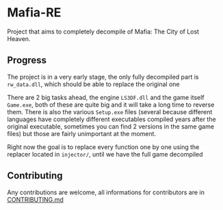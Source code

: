 # Mafia-RE

Project that aims to completely decompile of Mafia: The City of Lost Heaven.

## Progress

The project is in a very early stage, the only fully decompiled part is `rw_data.dll`, which should be able to replace the original one

There are 2 big tasks ahead, the engine `LS3DF.dll` and the game itself `Game.exe`, both of these are quite big and it will take a long time to reverse them. There is also the various `Setup.exe` files (several because different languages have completely different executables compiled years after the original executable, sometimes you can find 2 versions in the same game files) but those are fairly unimportant at the moment.

Right now the goal is to replace every function one by one using the replacer located in `injector/`, until we have the full game decompiled

## Contributing

Any contributions are welcome, all informations for contributors are in [CONTRIBUTING.md](CONTRIBUTING.md)
